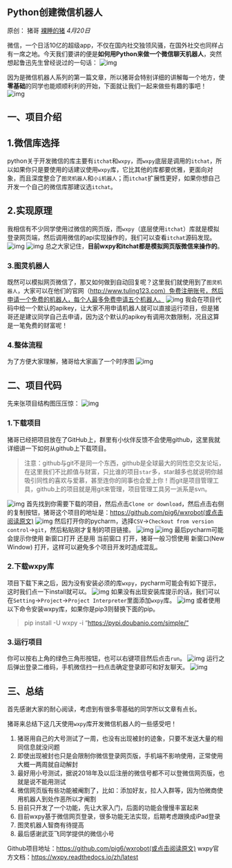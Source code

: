 ## Python创建微信机器人

原创： 猪哥 [裸睡的猪](javascript:void(0);) *4月20日*

微信，一个日活10亿的超级app，不仅在国内社交独领风骚，在国外社交也同样占有一席之地。今天我们要讲的便是**如何用Python来做一个微信聊天机器人**，突然想起鲁迅先生曾经说过的一句话：
![img](https://mmbiz.qpic.cn/mmbiz_jpg/lbvmSLlcGOibECLLS8PamsA9ZQibmsPw3yIPibyN2QUeW27SNnkrX17pWzZXYhK2EeeRawBmtLuAPJv54Ck5eaFKA/640?wx_fmt=jpeg&tp=webp&wxfrom=5&wx_lazy=1&wx_co=1)

因为是微信机器人系列的第一篇文章，所以猪哥会特别详细的讲解每一个地方，使**零基础**的同学也能顺顺利利的开始，下面就让我们一起来做些有趣的事吧！
![img](https://mmbiz.qpic.cn/mmbiz_png/lbvmSLlcGOibECLLS8PamsA9ZQibmsPw3ycCWKuMAtgR6FkKmCTj7soygBGRO9QtmswMg8BosC11zib553hvUqaSw/640?wx_fmt=png&tp=webp&wxfrom=5&wx_lazy=1&wx_co=1)

## 一、项目介绍

## 1.微信库选择

python关于开发微信的库主要有`itchat`和`wxpy`，而`wxpy`底层是调用的`itchat`，所以如果你只是要使用的话建议使用`wxpy`库，它比其他的库都要优雅，更面向对象，而且深度整合了`图灵机器人`和`小i机器人`；而`itchat`扩展性更好，如果你想自己开发一个自己的微信库那建议选`itchat`。

## 2.实现原理

我相信有不少同学使用过微信的网页版，而`wxpy`（底层使用`itchat`）库就是模拟登录网页端，然后调用微信的api实现操作的，我们可以查看`itchat`源码发现。
![img](https://mmbiz.qpic.cn/mmbiz_jpg/lbvmSLlcGOibECLLS8PamsA9ZQibmsPw3ypSG8COsBgaQSo7oIqg4QjnqNGPyByuYLDiawIlzOphU5GubGSViar5OQ/640?wx_fmt=jpeg&tp=webp&wxfrom=5&wx_lazy=1&wx_co=1)
![img](https://mmbiz.qpic.cn/mmbiz_jpg/lbvmSLlcGOibECLLS8PamsA9ZQibmsPw3yLjELmwOAYf2ibPZugdWaaQyEQ2brKYriaPtlzRRecAqaX2yyz6sCNnfA/640?wx_fmt=jpeg&tp=webp&wxfrom=5&wx_lazy=1&wx_co=1)
总之大家记住，**目前wxpy和itchat都是模拟网页版微信来操作的**。

### 3.图灵机器人

既然可以模拟网页微信了，那又如何做到自动回复呢？这里我们就使用到了`图灵机器人`，大家可以在他们的官网（http://www.tuling123.com）免费注册账号，然后申请一个免费的机器人，每个人最多免费申请五个机器人。
![img](https://mmbiz.qpic.cn/mmbiz_jpg/lbvmSLlcGOibECLLS8PamsA9ZQibmsPw3yZHv8ibaiahYrW5SHTFicib4ichFibxOvhO4JaINJknTDT3xdTqia2jHCf60Sw/640?wx_fmt=jpeg&tp=webp&wxfrom=5&wx_lazy=1&wx_co=1)
我会在项目代码中给一个默认的apikey，让大家不用申请机器人就可以直接运行项目，但是猪哥还是建议同学自己去申请，因为这个默认的apikey有调用次数限制，况且这算是一笔免费的财富呢！

### 4.整体流程

为了方便大家理解，猪哥给大家画了一个时序图
![img](https://mmbiz.qpic.cn/mmbiz_png/lbvmSLlcGOibECLLS8PamsA9ZQibmsPw3yns7Uefd34IiaPIJMUYHiatnPb64tZfzPGzI7LB5FibFbd5xNUezbJjEvA/640?wx_fmt=png&tp=webp&wxfrom=5&wx_lazy=1&wx_co=1)

## 二、项目代码

先来张项目结构图压压惊：
![img](https://mmbiz.qpic.cn/mmbiz_jpg/lbvmSLlcGOibECLLS8PamsA9ZQibmsPw3yDJIbrGESUnTetvOeiaLQd6KdBaVtk7zAoWib2qbBGwpzbUhUTeCUqdUA/640?wx_fmt=jpeg&tp=webp&wxfrom=5&wx_lazy=1&wx_co=1)

### 1.下载项目

猪哥已经把项目放在了GitHub上，群里有小伙伴反馈不会使用github，这里我就详细讲一下如何从github上下载项目。

> 注意：github与git不是同一个东西，github是全球最大的同性恋交友论坛，在这里我们不比颜值与财富，只比谁的项目`star`多，star越多也就说明你越吸引同性的喜欢与爱慕，甚至连你的同事也会爱上你！而git是项目管理工具，github上的项目就是用git来管理，项目管理工具另一派系是svn。

![img](https://mmbiz.qpic.cn/mmbiz_jpg/lbvmSLlcGOibECLLS8PamsA9ZQibmsPw3yLqlu2Hxq5pmWDaCtA4EySXz4afgaGGnHJmia7fXWSCtL4FGaYSP6iaxQ/640?wx_fmt=jpeg&tp=webp&wxfrom=5&wx_lazy=1&wx_co=1)
首先找到你需要下载的项目，然后点击`Clone or download`，然后点击右侧的复制按钮，猪哥这个项目的地址是：https://github.com/pig6/wxrobot(或点击阅读原文)
![img](https://mmbiz.qpic.cn/mmbiz_jpg/lbvmSLlcGOibECLLS8PamsA9ZQibmsPw3y3NViaBXq7ydvJBDPAGLOCMQaLyNSZX2VL015a7ZdBgtr3gjqLrud4ZQ/640?wx_fmt=jpeg&tp=webp&wxfrom=5&wx_lazy=1&wx_co=1)
然后打开你的pycharm，选择`CSV`->`Checkout from version control`->`git`，然后粘贴刚才复制的项目链接。
![img](https://mmbiz.qpic.cn/mmbiz_jpg/lbvmSLlcGOibECLLS8PamsA9ZQibmsPw3yDsxusytkdXhqLcz7AoXMtFOxiajk3bRO2yroV5cC5oxLRFcg8ibgVHVQ/640?wx_fmt=jpeg&tp=webp&wxfrom=5&wx_lazy=1&wx_co=1)
![img](https://mmbiz.qpic.cn/mmbiz_jpg/lbvmSLlcGOibECLLS8PamsA9ZQibmsPw3yk4eUicq2nSAy8Z9yI3U95KXIn14BeoYd5ytzpkA9j1d7xjnO6UKV2mg/640?wx_fmt=jpeg&tp=webp&wxfrom=5&wx_lazy=1&wx_co=1)
最后pycharm可能会提示你使用 新窗口打开 还是用 当前窗口 打开，猪哥一般习惯使用 新窗口(New Window) 打开，这样可以避免多个项目开发时造成混乱。

### 2.下载wxpy库

项目下载下来之后，因为没有安装必须的库`wxpy`，pycharm可能会有如下提示，这时我们点一下install就可以。
![img](https://mmbiz.qpic.cn/mmbiz_jpg/lbvmSLlcGOibECLLS8PamsA9ZQibmsPw3y535ABQK9TibqiaCH92EvZxB4qXlicmT6aGhYSHoPH3tsg6eakBznXYMlw/640?wx_fmt=jpeg&tp=webp&wxfrom=5&wx_lazy=1&wx_co=1)
如果没有出现安装库提示的话，我们可以在`Setting`->`Project`->`Project Interpreter`里面添加`wxpy`库。
![img](https://mmbiz.qpic.cn/mmbiz_jpg/lbvmSLlcGOibECLLS8PamsA9ZQibmsPw3ymWpkHFfYsJ6CHDZWeKj1ogSuw5Cq7xKFsF4yI5Bb9AledaHMWbpyEQ/640?wx_fmt=jpeg&tp=webp&wxfrom=5&wx_lazy=1&wx_co=1)
或者使用以下命令安装wxpy库，如果你是pip3则替换下面的pip。

> pip install -U wxpy -i “https://pypi.doubanio.com/simple/“

### 3.运行项目

你可以按右上角的绿色三角形按钮，也可以右键项目然后点击`run`。
![img](https://mmbiz.qpic.cn/mmbiz_jpg/lbvmSLlcGOibECLLS8PamsA9ZQibmsPw3yqEn9zf2a7C9qZJxRANErYZk9VDDmQUpeRHUNSic5ZiakOHq2Dzt83J4w/640?wx_fmt=jpeg&tp=webp&wxfrom=5&wx_lazy=1&wx_co=1)
运行之后弹出登录二维码，手机微信扫一扫点击确定登录即可和好友聊天。
![img](https://mmbiz.qpic.cn/mmbiz_jpg/lbvmSLlcGOibECLLS8PamsA9ZQibmsPw3yYJs5Muvm4he4eK38hqyicXjibvzcy43GETOz77rASzC2aV6xrR7PIUdw/640?wx_fmt=jpeg&tp=webp&wxfrom=5&wx_lazy=1&wx_co=1)

## 三、总结

首先感谢大家的耐心阅读，考虑到有很多零基础的同学所以文章有点长。

猪哥来总结下这几天使用`wxpy`库开发微信机器人的一些感受吧！

1. 猪哥用自己的大号测试了一周，也没有出现被封的迹象，只要不发送大量的相同信息就没问题
2. 即使出现被封也只是会限制你微信登录网页版，手机端不影响使用，正常使用大概一两周就自动解封
3. 最好用小号测试，据说2018年及以后注册的微信号都不可以登微信网页版，也就是说不能用测试
4. 微信网页版有些功能被阉割了，比如：添加好友，拉人入群等，因为怕微商使用机器人到处作恶所以才阉割
5. 目前只开发了一个功能，先让大家入门，后面的功能会慢慢丰富起来
6. 目前wxpy基于微信网页登录，很多功能无法实现，后期考虑跟换成iPad登录
7. 图灵机器人智商有待提高
8. 最后感谢武亚飞同学提供的微信小号



Github项目地址：https://github.com/pig6/wxrobot(或点击阅读原文)
wxpy官方文档：https://wxpy.readthedocs.io/zh/latest
